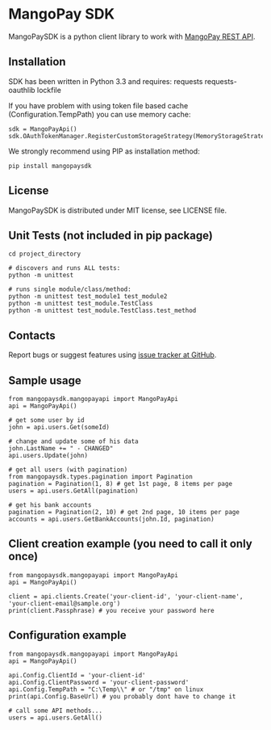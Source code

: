 MangoPay SDK
=================================================
MangoPaySDK is a python client library to work with
[MangoPay REST API](http://docs.mangopay.com/api-references/).


Installation
-------------------------------------------------
SDK has been written in Python 3.3
and requires:
	requests
	requests-oauthlib
	lockfile

If you have problem with using token file based cache (Configuration.TempPath) you can use memory cache:
	
	sdk = MangoPayApi()
	sdk.OAuthTokenManager.RegisterCustomStorageStrategy(MemoryStorageStrategy())

We strongly recommend using PIP as installation method:

    pip install mangopaysdk


License
-------------------------------------------------
MangoPaySDK is distributed under MIT license, see LICENSE file.


Unit Tests (not included in pip package)
-------------------------------------------------

    cd project_directory

    # discovers and runs ALL tests:
    python -m unittest

    # runs single module/class/method:
    python -m unittest test_module1 test_module2
    python -m unittest test_module.TestClass
    python -m unittest test_module.TestClass.test_method


Contacts
-------------------------------------------------
Report bugs or suggest features using
[issue tracker at GitHub](https://github.com/MangoPay/mangopay2-python-sdk).


Sample usage
-------------------------------------------------

    from mangopaysdk.mangopayapi import MangoPayApi
    api = MangoPayApi()
	
    # get some user by id
    john = api.users.Get(someId)

    # change and update some of his data
    john.LastName += " - CHANGED"
    api.users.Update(john)

    # get all users (with pagination)
    from mangopaysdk.types.pagination import Pagination
    pagination = Pagination(1, 8) # get 1st page, 8 items per page
    users = api.users.GetAll(pagination)

    # get his bank accounts
    pagination = Pagination(2, 10) # get 2nd page, 10 items per page
    accounts = api.users.GetBankAccounts(john.Id, pagination)


Client creation example (you need to call it only once)
-------------------------------------------------

    from mangopaysdk.mangopayapi import MangoPayApi
    api = MangoPayApi()

    client = api.clients.Create('your-client-id', 'your-client-name', 'your-client-email@sample.org')
    print(client.Passphrase) # you receive your password here


Configuration example
-------------------------------------------------

    from mangopaysdk.mangopayapi import MangoPayApi
    api = MangoPayApi()

    api.Config.ClientId = 'your-client-id'
    api.Config.ClientPassword = 'your-client-password'
	api.Config.TempPath = "C:\Temp\\" # or "/tmp" on linux
    print(api.Config.BaseUrl) # you probably dont have to change it

    # call some API methods...
    users = api.users.GetAll()
